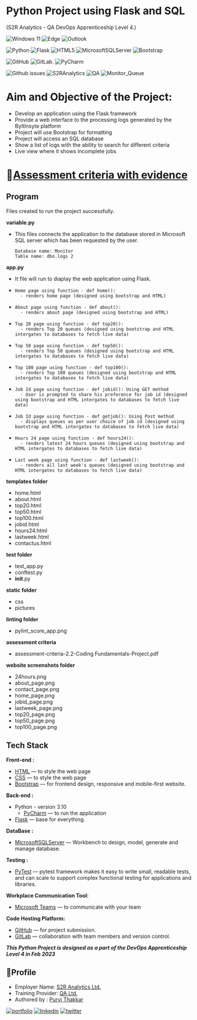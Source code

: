# Python Project using Flask and SQL 
(S2R Analytics - QA  DevOps Apprenticeship Level 4.)

![Windows 11](https://img.shields.io/badge/Windows%2011-%230079d5.svg?style=for-the-badge&logo=Windows%2011&logoColor=white)
![Edge](https://img.shields.io/badge/Edge-0078D7?style=for-the-badge&logo=Microsoft-edge&logoColor=white)
![Outlook](https://img.shields.io/badge/Microsoft_Outlook-0078D4?style=for-the-badge&logo=microsoft-outlook&logoColor=white)

![Python](https://img.shields.io/badge/python-3670A0?style=for-the-badge&logo=python&logoColor=ffdd54)
![Flask](https://img.shields.io/badge/flask-%23000.svg?style=for-the-badge&logo=flask&logoColor=white) 
![HTML5](https://img.shields.io/badge/html5-%23E34F26.svg?style=for-the-badge&logo=html5&logoColor=white)
![MicrosoftSQLServer](https://img.shields.io/badge/Microsoft%20SQL%20Server-CC2927?style=for-the-badge&logo=microsoft%20sql%20server&logoColor=white)
![Bootstrap](https://img.shields.io/badge/bootstrap-%23563D7C.svg?style=for-the-badge&logo=bootstrap&logoColor=white)

![GitHub](https://img.shields.io/badge/github-%23121011.svg?style=for-the-badge&logo=github&logoColor=white)
![GitLab](https://img.shields.io/badge/gitlab-%23181717.svg?style=for-the-badge&logo=gitlab&logoColor=white).
![PyCharm](https://img.shields.io/badge/pycharm-143?style=for-the-badge&logo=pycharm&logoColor=black&color=black&labelColor=green)

![Github issues](https://img.shields.io/badge/DevOps%20Portfolio%20Project-Python-red)
![S2RAnalytics](https://img.shields.io/badge/Project_By-QA-blue)
![QA](https://img.shields.io/badge/Project_For-S2RAnalytics-blue)
![Monitor_Queue](https://img.shields.io/badge/Monitor-Queue-red)

# Aim and Objective of the Project:   

- Develop an application using the Flask framework
- Provide a web interface to the processing logs generated by the ByltInsyte platform
- Project will use Bootstrap for formatting
- Project will access an SQL database
- Show a list of logs with the ability to search for different criteria
- Live view where it shows incomplete jobs

#  🔗[Assessment criteria with evidence](https://github.com/ThakkarPurvi/QA_Activity_2.2_Python_Project_Monitor_Queue/blob/dev/asssessment%20criteria/Assessment_Criteria_2.2_Coding_Fundamentals_Project.pdf)

## Program

Files created to run the project successfully. 

**variable.py**

- This files connects the application to the database stored in Microsoft SQL server which has been requested by the user.
          
      Database name: Monitor 
      Table name: dbo.logs 2

**app.py**

- It file will run to diaplay the web application using Flask. 
                    
-     Home page using function - def home():
        - renders home page (designed using bootstrap and HTML)
-     About page using function - def about():
        - renders about page (designed using bootstrap and HTML)
-     Top 20 page using function - def top20():
        - renders Top 20 queues (designed using bootstrap and HTML intergates to databases to fetch live data)
-     Top 50 page using function - def top50():
        - renders Top 50 queues (designed using bootstrap and HTML intergates to databases to fetch live data)
-     Top 100 page using function - def top100():
        - renders Top 100 queues (designed using bootstrap and HTML intergates to databases to fetch live data)
-     Job Id page using function - def jobid(): Using GET method
        - User is prompted to share his preference for job id (designed using bootstrap and HTML intergates to databases to fetch live data)
-     Job Id page using function - def getjob(): Using Post method
        - displays queues as per user choice of job id (designed using bootstrap and HTML intergates to databases to fetch live data)
-     Hours 24 page using function - def hours24():
        - renders latest 24 hours queues (designed using bootstrap and HTML intergates to databases to fetch live data)
-     Last week page using function - def lastweek():
        - renders all last week's queues (designed using bootstrap and HTML intergates to databases to fetch live data)

**templates folder**

- home.html
- about.html
- top20.html
- top50.html
- top100.html
- jobid.html
- hours24.html
- lastweek.html
- contactus.html


**test folder**
- test_app.py
- conftest.py
- __init__.py

**static folder**
- css 
- pictures

**linting folder**
- pylint_score_app.png

**assessment criteria**
- assessment-criteria-2.2-Coding Fundamentals-Project.pdf

**website screenshots folder**
- 24hours.png
- about_page.png
- contact_page.png
- home_page.png
- jobid_page.png
- lastweek_page.png
- top20_page.png
- top50_page.png
- top100_page.png

## **Tech Stack**

**Front-end :**
- [HTML](https://html.com/html5/) — to style the web page
- [CSS](https://www.w3schools.com/Css/) — to style the web page
- [Bootstrap](https://getbootstrap.com/) — for frontend design, responsive and mobile-first website. 


**Back-end :**
- Python - version 3.10
    - [PyCharm](https://www.jetbrains.com/pycharm/) — to run the application
- [Flask](https://flask.palletsprojects.com/en/2.1.x/) — base for everything.


**DataBase :**
- [MicrosoftSQLServer](https://www.microsoft.com/en-us/sql-server/sql-server-downloads) — Workbench to design, model, generate and manage database. 

**Testing :**
- [PyTest](https://docs.pytest.org/en/7.2.x/) — pytest framework makes it easy to write small, readable tests, and can scale to support complex functional testing for applications and libraries.


**Workplace Communication Tool:**
- [Microsoft Teams](https://www.microsoft.com/microsoft-teams) — to communicate with your team

**Code Hosting Platform:**
- [GitHub](https://github.com) — for project submission. 
- [GitLab](https://gitlab.com/) — collaboration with team members and version control.


***This Python Project is designed as a part of the DevOps Apprenticeship Level 4 in Feb 2023***   


## 🔗**Profile**

- Employer Name: [S2R Analytics Ltd.](https://www.s2ranalytics.com/)
- Training Provider: [QA Ltd.](https://www.qa.com/)
- Authored by : [Purvi Thakkar](https://www.linkedin.com/in/thakkarpurvilondon)

[![portfolio](https://img.shields.io/badge/my_portfolio-000?style=for-the-badge&logo=ko-fi&logoColor=white)](https://github.com/ThakkarPurvi)
[![linkedin](https://img.shields.io/badge/linkedin-0A66C2?style=for-the-badge&logo=linkedin&logoColor=white)](https://www.linkedin.com/in/thakkarpurvilondon/)
[![twitter](https://img.shields.io/badge/twitter-1DA1F2?style=for-the-badge&logo=twitter&logoColor=white)](https://twitter.com/purvi41)
